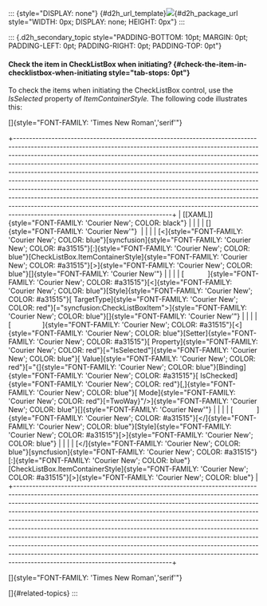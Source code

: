 ::: {style="DISPLAY: none"}
[](ms-xhelp:///?Id=d2h_url_template){#d2h_url_template}![](!package_url!){#d2h_package_url style="WIDTH: 0px; DISPLAY: none; HEIGHT: 0px"}
:::

::: {.d2h_secondary_topic style="PADDING-BOTTOM: 10pt; MARGIN: 0pt; PADDING-LEFT: 0pt; PADDING-RIGHT: 0pt; PADDING-TOP: 0pt"}
#### Check the item in CheckListBox when initiating? {#check-the-item-in-checklistbox-when-initiating style="tab-stops: 0pt"}

To check the items when initiating the CheckListBox control, use the *IsSelected* property of *ItemContainerStyle.* The following code illustrates this:

[]{style="FONT-FAMILY: 'Times New Roman','serif'"} 

+-------------------------------------------------------------------------------------------------------------------------------------------------------------------------------------------------------------------------------------------------------------------------------------------------------------------------------------------------------------------------------------------------------------------------------------------------------------------------------------------------------------------------------------------------------------------------------------------------------------------------------------------------------------------------------------------------------------------------------------------------------------------------------+
| [\[XAML\]]{style="FONT-FAMILY: 'Courier New'; COLOR: black"}                                                                                                                                                                                                                                                                                                                                                                                                                                                                                                                                                                                                                                                                                                                  |
|                                                                                                                                                                                                                                                                                                                                                                                                                                                                                                                                                                                                                                                                                                                                                                               |
| []{style="FONT-FAMILY: 'Courier New'"}                                                                                                                                                                                                                                                                                                                                                                                                                                                                                                                                                                                                                                                                                                                                        |
|                                                                                                                                                                                                                                                                                                                                                                                                                                                                                                                                                                                                                                                                                                                                                                               |
| [\<]{style="FONT-FAMILY: 'Courier New'; COLOR: blue"}[syncfusion]{style="FONT-FAMILY: 'Courier New'; COLOR: #a31515"}[:]{style="FONT-FAMILY: 'Courier New'; COLOR: blue"}[CheckListBox.ItemContainerStyle]{style="FONT-FAMILY: 'Courier New'; COLOR: #a31515"}[\>]{style="FONT-FAMILY: 'Courier New'; COLOR: blue"}[]{style="FONT-FAMILY: 'Courier New'"}                                                                                                                                                                                                                                                                                                                                                                                                                     |
|                                                                                                                                                                                                                                                                                                                                                                                                                                                                                                                                                                                                                                                                                                                                                                               |
| [            ]{style="FONT-FAMILY: 'Courier New'; COLOR: #a31515"}[\<]{style="FONT-FAMILY: 'Courier New'; COLOR: blue"}[Style]{style="FONT-FAMILY: 'Courier New'; COLOR: #a31515"}[ TargetType]{style="FONT-FAMILY: 'Courier New'; COLOR: red"}[=\"syncfusion:CheckListBoxItem\"\>]{style="FONT-FAMILY: 'Courier New'; COLOR: blue"}[]{style="FONT-FAMILY: 'Courier New'"}                                                                                                                                                                                                                                                                                                                                                                                                    |
|                                                                                                                                                                                                                                                                                                                                                                                                                                                                                                                                                                                                                                                                                                                                                                               |
| [                ]{style="FONT-FAMILY: 'Courier New'; COLOR: #a31515"}[\<]{style="FONT-FAMILY: 'Courier New'; COLOR: blue"}[Setter]{style="FONT-FAMILY: 'Courier New'; COLOR: #a31515"}[ Property]{style="FONT-FAMILY: 'Courier New'; COLOR: red"}[=\"IsSelected\"]{style="FONT-FAMILY: 'Courier New'; COLOR: blue"}[ Value]{style="FONT-FAMILY: 'Courier New'; COLOR: red"}[=\"{]{style="FONT-FAMILY: 'Courier New'; COLOR: blue"}[Binding]{style="FONT-FAMILY: 'Courier New'; COLOR: #a31515"}[ IsChecked]{style="FONT-FAMILY: 'Courier New'; COLOR: red"}[,]{style="FONT-FAMILY: 'Courier New'; COLOR: blue"}[ Mode]{style="FONT-FAMILY: 'Courier New'; COLOR: red"}[=TwoWay}\"/\>]{style="FONT-FAMILY: 'Courier New'; COLOR: blue"}[]{style="FONT-FAMILY: 'Courier New'"} |
|                                                                                                                                                                                                                                                                                                                                                                                                                                                                                                                                                                                                                                                                                                                                                                               |
| [            ]{style="FONT-FAMILY: 'Courier New'; COLOR: #a31515"}[\</]{style="FONT-FAMILY: 'Courier New'; COLOR: blue"}[Style]{style="FONT-FAMILY: 'Courier New'; COLOR: #a31515"}[\>]{style="FONT-FAMILY: 'Courier New'; COLOR: blue"}                                                                                                                                                                                                                                                                                                                                                                                                                                                                                                                                      |
|                                                                                                                                                                                                                                                                                                                                                                                                                                                                                                                                                                                                                                                                                                                                                                               |
| [\</]{style="FONT-FAMILY: 'Courier New'; COLOR: blue"}[syncfusion]{style="FONT-FAMILY: 'Courier New'; COLOR: #a31515"}[:]{style="FONT-FAMILY: 'Courier New'; COLOR: blue"}[CheckListBox.ItemContainerStyle]{style="FONT-FAMILY: 'Courier New'; COLOR: #a31515"}[\>]{style="FONT-FAMILY: 'Courier New'; COLOR: blue"}                                                                                                                                                                                                                                                                                                                                                                                                                                                          |
+-------------------------------------------------------------------------------------------------------------------------------------------------------------------------------------------------------------------------------------------------------------------------------------------------------------------------------------------------------------------------------------------------------------------------------------------------------------------------------------------------------------------------------------------------------------------------------------------------------------------------------------------------------------------------------------------------------------------------------------------------------------------------------+

[]{style="FONT-FAMILY: 'Times New Roman','serif'"} 

[]{#related-topics}
:::
